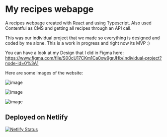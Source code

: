 # My recipes webapge

A recipes webpage created with React and using Typescript. Also used Contentful as CMS and getting all recipes through an API call.

This was our individual project that we made so everything is designed and coded by me alone. This is a work in progress and right now its MVP :)

You can have a look at my Design that I did in Figma here: 
https://www.figma.com/file/S00cU17CKm1Ca0xw9grJHb/Individual-project?node-id=0%3A1

Here are some images of the website:

![image](https://user-images.githubusercontent.com/39659763/134507436-24acc208-d1aa-430e-bfe0-430ff2621fb3.png)

![image](https://user-images.githubusercontent.com/39659763/134507497-9b666c6a-041e-4fa4-a68f-94b118df11a5.png)

![image](https://user-images.githubusercontent.com/39659763/134507563-e649f54f-aaf4-4650-8367-bc76f0ae7052.png)

## Deployed on Netlify

[![Netlify Status](https://api.netlify.com/api/v1/badges/d20c2fc4-ca9d-430e-842d-58ae8398e366/deploy-status)](https://app.netlify.com/sites/lets-eat-and-be-happy/deploys)
